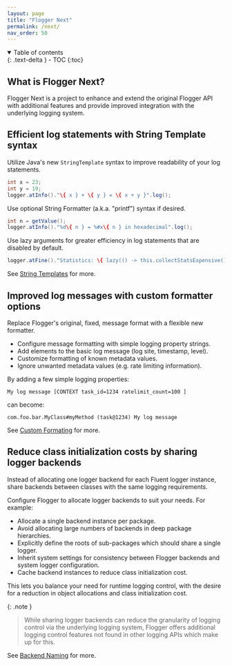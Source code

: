 ```yaml
---
layout: page
title: "Flogger Next"
permalink: /next/
nav_order: 50
---
```


<details open markdown="block">
  <summary>
    Table of contents
  </summary>
  {: .text-delta }
- TOC
{:toc}
</details>

## What is Flogger Next?

Flogger Next is a project to enhance and extend the original Flogger API with additional features
and provide improved integration with the underlying logging system.

## Efficient log statements with String Template syntax

Utilize Java's new `StringTemplate` syntax to improve readability of your log statements.

<!-- @formatter:off -->
```java
int x = 23;
int y = 19;
logger.atInfo()."\{ x } + \{ y } = \{ x + y }".log();
```
<!-- @formatter:on -->

Use optional String Formatter (a.k.a. "printf") syntax if desired.

<!-- @formatter:off -->
```java
int n = getValue();
logger.atInfo()."%d\{ n } = %#x\{ n } in hexadecimal".log();
```
<!-- @formatter:on -->

Use lazy arguments for greater efficiency in log statements that are disabled by default.

<!-- @formatter:off -->
```java
logger.atFine()."Statistics: \{ lazy(() -> this.collectStatsExpensive()) }".log();
```
<!-- @formatter:on -->

See [String Templates](templates) for more.

## Improved log messages with custom formatter options

Replace Flogger's original, fixed, message format with a flexible new formatter.

* Configure message formatting with simple logging property strings.
* Add elements to the basic log message (log site, timestamp, level).
* Customize formatting of known metadata values.
* Ignore unwanted metadata values (e.g. rate limiting information).

By adding a few simple logging properties:

```text
My log message [CONTEXT task_id=1234 ratelimit_count=100 ]
```

can become:

```text
com.foo.bar.MyClass#myMethod (task@1234) My log message
```

See [Custom Formating](formatter) for more.

## Reduce class initialization costs by sharing logger backends

Instead of allocating one logger backend for each Fluent logger instance, share backends between
classes with the same logging requirements.

Configure Flogger to allocate logger backends to suit your needs. For example:

* Allocate a single backend instance per package.
* Avoid allocating large numbers of backends in deep package hierarchies.
* Explicitly define the roots of sub-packages which should share a single logger.
* Inherit system settings for consistency between Flogger backends and system logger configuration.
* Cache backend instances to reduce class initialization cost.

This lets you balance your need for runtime logging control, with the desire for a reduction in
object allocations and class initialization cost.

{: .note }
> While sharing logger backends can reduce the granularity of logging control via the underlying
> logging system, Flogger offers additional logging control features not found in other logging
> APIs which make up for this. 

See [Backend Naming](backend) for more.

